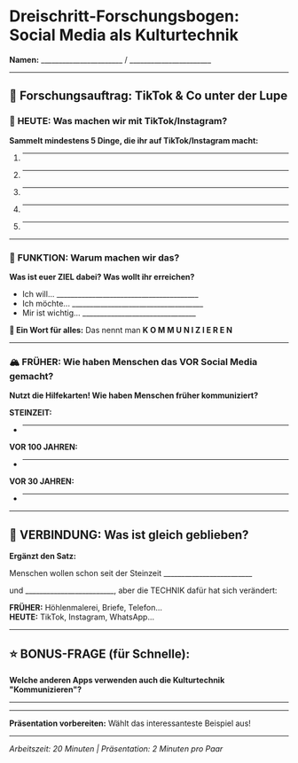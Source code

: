 # Dreischritt-Forschungsbogen: Social Media als Kulturtechnik

**Namen:** _______________________ / _______________________

---

## 🔬 **Forschungsauftrag: TikTok & Co unter der Lupe**

### 📱 **HEUTE: Was machen wir mit TikTok/Instagram?**

**Sammelt mindestens 5 Dinge, die ihr auf TikTok/Instagram macht:**

1. _________________________________________________
2. _________________________________________________  
3. _________________________________________________
4. _________________________________________________
5. _________________________________________________

---

### 🎯 **FUNKTION: Warum machen wir das?**

**Was ist euer ZIEL dabei? Was wollt ihr erreichen?**

- Ich will... ________________________________________
- Ich möchte... _____________________________________
- Mir ist wichtig... ________________________________

**🤔 Ein Wort für alles:** Das nennt man **K O M M U N I Z I E R E N**

---

### 🏔️ **FRÜHER: Wie haben Menschen das VOR Social Media gemacht?**

**Nutzt die Hilfekarten! Wie haben Menschen früher kommuniziert?**

**STEINZEIT:**
- _________________________________________________

**VOR 100 JAHREN:**  
- _________________________________________________

**VOR 30 JAHREN:**
- _________________________________________________

---

## 🔗 **VERBINDUNG: Was ist gleich geblieben?**

**Ergänzt den Satz:**

Menschen wollen schon seit der Steinzeit _________________________ 

und _________________________, aber die TECHNIK dafür hat sich verändert:

**FRÜHER:** Höhlenmalerei, Briefe, Telefon...  
**HEUTE:** TikTok, Instagram, WhatsApp...

---

## ⭐ **BONUS-FRAGE** (für Schnelle):

**Welche anderen Apps verwenden auch die Kulturtechnik "Kommunizieren"?**

_____________________________________________________________________

---

**Präsentation vorbereiten:** Wählt das interessanteste Beispiel aus!

---
*Arbeitszeit: 20 Minuten | Präsentation: 2 Minuten pro Paar*